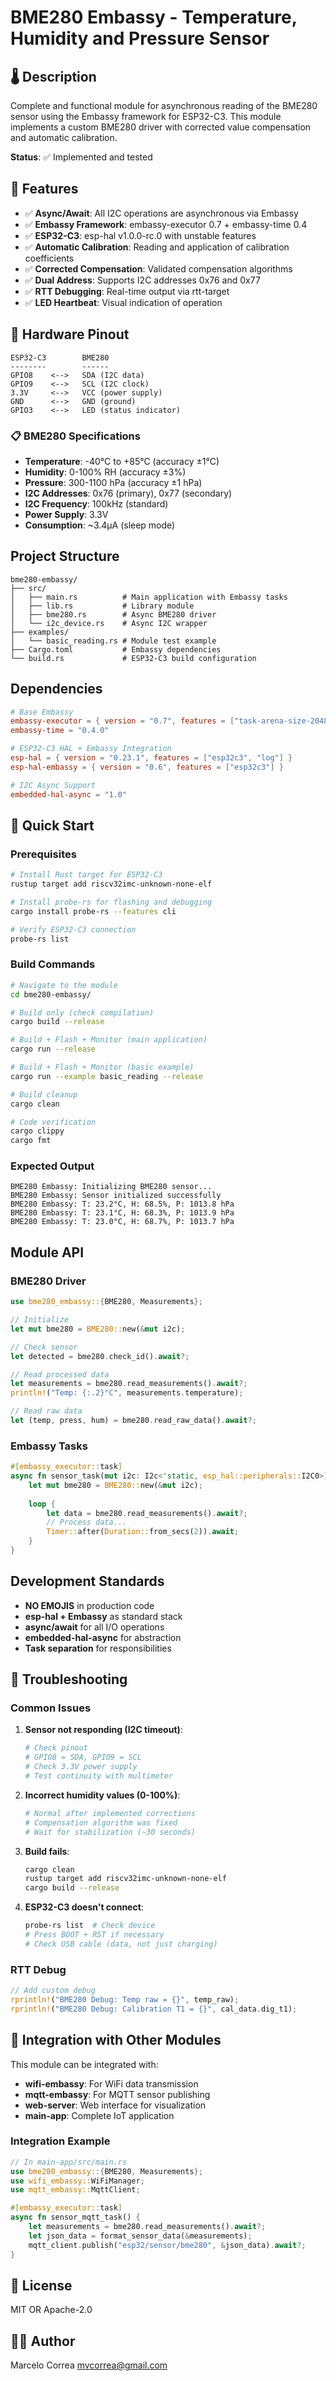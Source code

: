 # BME280 Embassy - Temperature, Humidity and Pressure Sensor

## 🌡️ Description

Complete and functional module for asynchronous reading of the BME280 sensor using the Embassy framework for ESP32-C3. This module implements a custom BME280 driver with corrected value compensation and automatic calibration.

**Status**: ✅ Implemented and tested

## 🚀 Features

- ✅ **Async/Await**: All I2C operations are asynchronous via Embassy
- ✅ **Embassy Framework**: embassy-executor 0.7 + embassy-time 0.4
- ✅ **ESP32-C3**: esp-hal v1.0.0-rc.0 with unstable features
- ✅ **Automatic Calibration**: Reading and application of calibration coefficients
- ✅ **Corrected Compensation**: Validated compensation algorithms
- ✅ **Dual Address**: Supports I2C addresses 0x76 and 0x77
- ✅ **RTT Debugging**: Real-time output via rtt-target
- ✅ **LED Heartbeat**: Visual indication of operation

## 🔌 Hardware Pinout

```
ESP32-C3        BME280
--------        ------
GPIO8    <-->   SDA (I2C data)
GPIO9    <-->   SCL (I2C clock)
3.3V     <-->   VCC (power supply)
GND      <-->   GND (ground)
GPIO3    <-->   LED (status indicator)
```

### 📋 BME280 Specifications

- **Temperature**: -40°C to +85°C (accuracy ±1°C)
- **Humidity**: 0-100% RH (accuracy ±3%)
- **Pressure**: 300-1100 hPa (accuracy ±1 hPa)
- **I2C Addresses**: 0x76 (primary), 0x77 (secondary)
- **I2C Frequency**: 100kHz (standard)
- **Power Supply**: 3.3V
- **Consumption**: ~3.4μA (sleep mode)

## Project Structure

```
bme280-embassy/
├── src/
│   ├── main.rs          # Main application with Embassy tasks
│   ├── lib.rs           # Library module
│   ├── bme280.rs        # Async BME280 driver
│   └── i2c_device.rs    # Async I2C wrapper
├── examples/
│   └── basic_reading.rs # Module test example
├── Cargo.toml           # Embassy dependencies
└── build.rs             # ESP32-C3 build configuration
```

## Dependencies

```toml
# Base Embassy
embassy-executor = { version = "0.7", features = ["task-arena-size-20480"] }
embassy-time = "0.4.0"

# ESP32-C3 HAL + Embassy Integration  
esp-hal = { version = "0.23.1", features = ["esp32c3", "log"] }
esp-hal-embassy = { version = "0.6", features = ["esp32c3"] }

# I2C Async Support
embedded-hal-async = "1.0"
```

## 🚀 Quick Start

### Prerequisites

```bash
# Install Rust target for ESP32-C3
rustup target add riscv32imc-unknown-none-elf

# Install probe-rs for flashing and debugging
cargo install probe-rs --features cli

# Verify ESP32-C3 connection
probe-rs list
```

### Build Commands

```bash
# Navigate to the module
cd bme280-embassy/

# Build only (check compilation)
cargo build --release

# Build + Flash + Monitor (main application)
cargo run --release

# Build + Flash + Monitor (basic example)
cargo run --example basic_reading --release

# Build cleanup
cargo clean

# Code verification
cargo clippy
cargo fmt
```

### Expected Output

```
BME280 Embassy: Initializing BME280 sensor...
BME280 Embassy: Sensor initialized successfully
BME280 Embassy: T: 23.2°C, H: 68.5%, P: 1013.8 hPa
BME280 Embassy: T: 23.1°C, H: 68.3%, P: 1013.9 hPa
BME280 Embassy: T: 23.0°C, H: 68.7%, P: 1013.7 hPa
```

## Module API

### BME280 Driver

```rust
use bme280_embassy::{BME280, Measurements};

// Initialize
let mut bme280 = BME280::new(&mut i2c);

// Check sensor
let detected = bme280.check_id().await?;

// Read processed data
let measurements = bme280.read_measurements().await?;
println!("Temp: {:.2}°C", measurements.temperature);

// Read raw data
let (temp, press, hum) = bme280.read_raw_data().await?;
```

### Embassy Tasks

```rust
#[embassy_executor::task]
async fn sensor_task(mut i2c: I2c<'static, esp_hal::peripherals::I2C0>) {
    let mut bme280 = BME280::new(&mut i2c);
    
    loop {
        let data = bme280.read_measurements().await?;
        // Process data...
        Timer::after(Duration::from_secs(2)).await;
    }
}
```

## Development Standards

- **NO EMOJIS** in production code
- **esp-hal + Embassy** as standard stack  
- **async/await** for all I/O operations
- **embedded-hal-async** for abstraction
- **Task separation** for responsibilities

## 🐛 Troubleshooting

### Common Issues

1. **Sensor not responding (I2C timeout)**:
   ```bash
   # Check pinout
   # GPIO8 = SDA, GPIO9 = SCL
   # Check 3.3V power supply
   # Test continuity with multimeter
   ```

2. **Incorrect humidity values (0-100%)**:
   ```bash
   # Normal after implemented corrections
   # Compensation algorithm was fixed
   # Wait for stabilization (~30 seconds)
   ```

3. **Build fails**:
   ```bash
   cargo clean
   rustup target add riscv32imc-unknown-none-elf
   cargo build --release
   ```

4. **ESP32-C3 doesn't connect**:
   ```bash
   probe-rs list  # Check device
   # Press BOOT + RST if necessary
   # Check USB cable (data, not just charging)
   ```

### RTT Debug

```rust
// Add custom debug
rprintln!("BME280 Debug: Temp raw = {}", temp_raw);
rprintln!("BME280 Debug: Calibration T1 = {}", cal_data.dig_t1);
```

## 🔗 Integration with Other Modules

This module can be integrated with:

- **wifi-embassy**: For WiFi data transmission
- **mqtt-embassy**: For MQTT sensor publishing
- **web-server**: Web interface for visualization
- **main-app**: Complete IoT application

### Integration Example

```rust
// In main-app/src/main.rs
use bme280_embassy::{BME280, Measurements};
use wifi_embassy::WiFiManager;
use mqtt_embassy::MqttClient;

#[embassy_executor::task]
async fn sensor_mqtt_task() {
    let measurements = bme280.read_measurements().await?;
    let json_data = format_sensor_data(&measurements);
    mqtt_client.publish("esp32/sensor/bme280", &json_data).await?;
}
```

## 📄 License

MIT OR Apache-2.0

## 👨‍💻 Author

Marcelo Correa <mvcorrea@gmail.com>